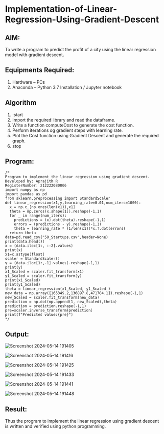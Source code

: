 # Implementation-of-Linear-Regression-Using-Gradient-Descent

## AIM:
To write a program to predict the profit of a city using the linear regression model with gradient descent.

## Equipments Required:
1. Hardware – PCs
2. Anaconda – Python 3.7 Installation / Jupyter notebook

## Algorithm
1. :start
2. Import the required library and read the dataframe.
3. Write a function computeCost to generate the cost function.
4. Perform iterations og gradient steps with learning rate.
5. Plot the Cost function using Gradient Descent and generate the required graph.
6. stop

## Program:
```
/*
Program to implement the linear regression using gradient descent.
Developed by: Aprajith R
RegisterNumber: 212222080006
import numpy as np
import pandas as pd
from sklearn.preprocessing import StandardScaler
def linear_regression(x1,y,learning_rate=0.01,num_iters=1000):
  x = np.c_[np.ones(len(x1)),x1]
  theta = np.zeros(x.shape[1]).reshape(-1,1)
  for _ in range(num_iters):
    predictions = (x).dot(theta).reshape(-1,1)
    errors = (predictions - y).reshape(-1,1)
    theta = learning_rate * (1/len(x1))*x.T.dot(errors)
  return theta
data=pd.read_csv("50_Startups.csv",header=None)
print(data.head())
x = (data.iloc[1:, :-2].values)
print(x)
x1=x.astype(float)
scaler = StandardScaler()
y = (data.iloc[1:,-1].values).reshape(-1,1)
print(y)
x1_Scaled = scaler.fit_transform(x1)
y1_Scaled = scaler.fit_transform(y)
print(x1_Scaled)
print(y1_Scaled)
theta = linear_regression(x1_Scaled, y1_Scaled )
new_data = np.array([165349.2,136897.8,471784.1]).reshape(-1,1)
new_Scaled = scaler.fit_transform(new_data)
prediction = np.dot(np.append(1, new_Scaled),theta)
prediction = prediction.reshape(-1,1)
pre=scaler.inverse_transform(prediction)
print(f"Predicted value:{pre}")
*/
```

## Output:
![Screenshot 2024-05-14 191405](https://github.com/Aprajith-R/Implementation-of-Linear-Regression-Using-Gradient-Descent/assets/161153978/4a24f8ec-0eec-4c73-abc1-2e9316dc643b)

![Screenshot 2024-05-14 191416](https://github.com/Aprajith-R/Implementation-of-Linear-Regression-Using-Gradient-Descent/assets/161153978/ee3884bb-01e8-41b1-b7b3-72c56aba0610)

![Screenshot 2024-05-14 191425](https://github.com/Aprajith-R/Implementation-of-Linear-Regression-Using-Gradient-Descent/assets/161153978/b0ce4b77-1ff2-4e53-8edc-a063ac865303)

![Screenshot 2024-05-14 191433](https://github.com/Aprajith-R/Implementation-of-Linear-Regression-Using-Gradient-Descent/assets/161153978/fa1286ce-ff9e-40e7-b96b-903a928be2c6)

![Screenshot 2024-05-14 191441](https://github.com/Aprajith-R/Implementation-of-Linear-Regression-Using-Gradient-Descent/assets/161153978/39c100df-5567-4063-87a5-e3b87e885137)

![Screenshot 2024-05-14 191448](https://github.com/Aprajith-R/Implementation-of-Linear-Regression-Using-Gradient-Descent/assets/161153978/8b3caffd-9e51-4f46-b23f-5aa422612fc3)


## Result:
Thus the program to implement the linear regression using gradient descent is written and verified using python programming.
